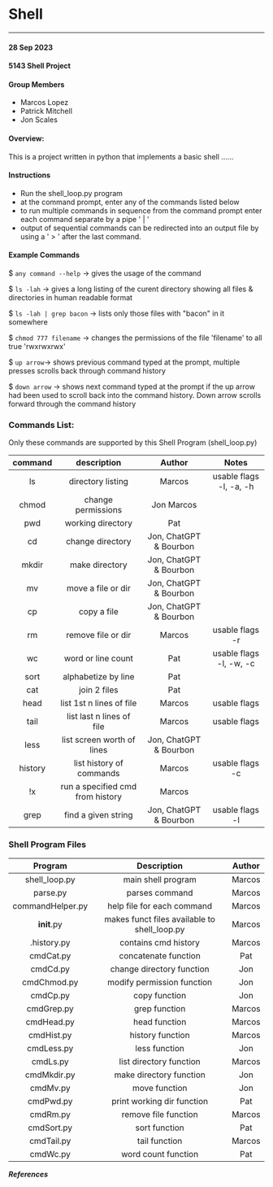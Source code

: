 # Shell 
---

#### 28 Sep 2023
#### 5143 Shell Project 

#### Group Members

- Marcos Lopez
- Patrick Mitchell
- Jon Scales

#### Overview:
This is a project written in python that implements a basic shell ......


#### Instructions

- Run the shell_loop.py program
- at the command prompt, enter any of the commands listed below
- to run multiple commands in sequence from the command prompt
    enter each command separate by a pipe ' | '
- output of sequential commands can be redirected into an output file
    by using a ' > ' after the last command.

#### Example Commands

$ ```any command --help``` -> gives the usage of the command

$ ```ls -lah```  -> gives a long listing of the curent directory showing 
                all files & directories in human readable format

$ ```ls -lah | grep bacon```  -> lists only those files with "bacon" in it somewhere

$ ```chmod 777 filename``` -> changes the permissions of the file 'filename' to 
                            all true  'rwxrwxrwx' 

$ ```up arrow```-> shows previous command typed at the prompt, multiple presses scrolls 
                back through command history

$ ```down arrow``` -> shows next command typed at the prompt if the up arrow had been used
                    to scroll back into the command history.  Down arrow scrolls forward 
                    through the command  history                                           


### Commands List: ###
Only these commands are supported by this Shell Program (shell_loop.py)

| command |           description            |         Author         |          Notes           |
| :-----: | :------------------------------: | :--------------------: | :----------------------: |
|   ls    |        directory listing         |         Marcos         | usable flags -l, -a, -h  |
|  chmod  |        change permissions        |       Jon Marcos       |                          |
|   pwd   |        working directory         |          Pat           |                          |
|   cd    |         change directory         | Jon, ChatGPT & Bourbon |                          |
|  mkdir  |          make directory          | Jon, ChatGPT & Bourbon |                          |
|   mv    |        move a file or dir        | Jon, ChatGPT & Bourbon |                          |
|   cp    |           copy a file            | Jon, ChatGPT & Bourbon |                          |
|   rm    |       remove file or  dir        |         Marcos         |     usable flags -r      |
|   wc    |        word or line count        |          Pat           | usable flags  -l, -w, -c |
|  sort   |       alphabetize by line        |          Pat           |                          |
|   cat   |           join 2 files           |          Pat           |                          |
|  head   |     list 1st n lines of file     |         Marcos         |       usable flags       |
|  tail   |    list last n lines of file     |         Marcos         |       usable flags       |
|  less   |    list screen worth of lines    | Jon, ChatGPT & Bourbon |                          |
| history |     list history of commands     |         Marcos         |     usable flags -c      |
|   !x    | run a specified cmd from history |         Marcos         |                          |
|  grep   |       find a given string        | Jon, ChatGPT & Bourbon |     usable flags -l      |

### Shell Program Files ###
|     Program      |                 Description                  | Author |
| :--------------: | :------------------------------------------: | :----: |
|  shell_loop.py   |              main shell program              | Marcos |
|     parse.py     |                parses command                | Marcos |
| commandHelper.py |          help file for each command          | Marcos |
|   __init__.py    | makes funct files available to shell_loop.py | Marcos |
|   .history.py    |             contains cmd history             | Marcos |
|    cmdCat.py     |             concatenate function             |  Pat   |
|     cmdCd.py     |          change directory function           |  Jon   |
|   cmdChmod.py    |          modify permission function          |  Jon   |
|     cmdCp.py     |                copy function                 |  Jon   |
|    cmdGrep.py    |                grep function                 | Marcos |
|    cmdHead.py    |                head function                 | Marcos |
|    cmdHist.py    |               history function               | Marcos |
|    cmdLess.py    |                less function                 |  Jon   |
|     cmdLs.py     |           list directory function            | Marcos |
|   cmdMkdir.py    |           make directory function            |  Jon   |
|     cmdMv.py     |                move function                 |  Jon   |
|    cmdPwd.py     |          print working dir function          |  Pat   |
|     cmdRm.py     |             remove file function             | Marcos |
|    cmdSort.py    |                sort function                 |  Pat   |
|    cmdTail.py    |                tail function                 | Marcos |
|     cmdWc.py     |             word count function              |  Pat   |

***References***
